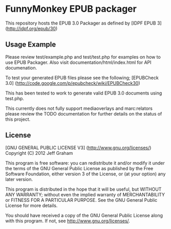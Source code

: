 # FunnyMonkey EPUB packager

This repository hosts the EPUB 3.0 Packager as defined by [IDPF EPUB 3] (http://idpf.org/epub/30)

## Usage Example
Please review test/example.php and test/test.php for examples on how to use EPUB Packager. Also visit documentation/html/index.html for API documenation.

To test your generated EPUB files please see the following;
[EPUBCheck 3.0] (http://code.google.com/p/epubcheck/wiki/EPUBCheck30)

This has been tested to work to generate valid EPUB 3.0 documents using test.php.

This currently does not fully support mediaoverlays and marc:relators please review the TODO documentation for further details on the status of this project.

## License
[GNU GENERAL PUBLIC LICENSE V3] (http://www.gnu.org/licenses/)
Copyright (C) 2012 Jeff Graham

This program is free software: you can redistribute it and/or modify
it under the terms of the GNU General Public License as published by
the Free Software Foundation, either version 3 of the License, or
(at your option) any later version.

This program is distributed in the hope that it will be useful,
but WITHOUT ANY WARRANTY; without even the implied warranty of
MERCHANTABILITY or FITNESS FOR A PARTICULAR PURPOSE.  See the
GNU General Public License for more details.

You should have received a copy of the GNU General Public License
along with this program.  If not, see <http://www.gnu.org/licenses/>.